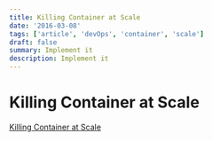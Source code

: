 ```yaml
---
title: Killing Container at Scale
date: '2016-03-08'
tags: ['article', 'devOps', 'container', 'scale']
draft: false
summary: Implement it
description: Implement it
---
```


# Killing Container at Scale

[Killing Container at Scale](https://blog.repl.it/killing-containers-at-scale)